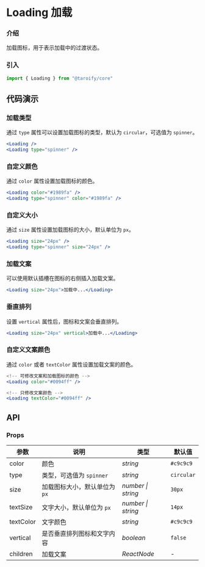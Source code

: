 # Loading 加载

### 介绍

加载图标，用于表示加载中的过渡状态。

### 引入

```jsx
import { Loading } from "@taroify/core"
```

## 代码演示

### 加载类型

通过 `type` 属性可以设置加载图标的类型，默认为 `circular`，可选值为 `spinner`。

```jsx
<Loading />
<Loading type="spinner" />
```

### 自定义颜色

通过 `color` 属性设置加载图标的颜色。

```jsx
<Loading color="#1989fa" />
<Loading type="spinner" color="#1989fa" />
```

### 自定义大小

通过 `size` 属性设置加载图标的大小，默认单位为 `px`。

```jsx
<Loading size="24px" />
<Loading type="spinner" size="24px" />
```

### 加载文案

可以使用默认插槽在图标的右侧插入加载文案。

```jsx
<Loading size="24px">加载中...</Loading>
```

### 垂直排列

设置 `vertical` 属性后，图标和文案会垂直排列。

```jsx
<Loading size="24px" vertical>加载中...</Loading>
```

### 自定义文案颜色

通过 `color` 或者 `textColor` 属性设置加载文案的颜色。

```jsx
<!-- 可修改文案和加载图标的颜色 -->
<Loading color="#0094ff" />

<!-- 只修改文案颜色 -->
<Loading textColor="#0094ff" />
```

## API

### Props

| 参数       | 说明                          | 类型               | 默认值     |
| ---------- | ----------------------------- | ------------------ | ---------- |
| color      | 颜色                          | _string_           | `#c9c9c9`  |
| type       | 类型，可选值为 `spinner`      | _string_           | `circular` |
| size       | 加载图标大小，默认单位为 `px` | _number \| string_ | `30px`     |
| textSize  | 文字大小，默认单位为 `px`     | _number \| string_ | `14px`     |
| textColor | 文字颜色                      | _string_           | `#c9c9c9`  |
| vertical   | 是否垂直排列图标和文字内容    | _boolean_          | `false`    |
| children   | 加载文案    | _ReactNode_          | -    |
